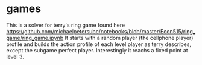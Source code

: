 # games
This is a solver for terry's ring game found here https://github.com/michaelpetersubc/notebooks/blob/master/Econ515/ring_game/ring_game.ipynb
It starts with a random player (the cellphone player) profile and builds the action profile  of each level player as terry describes, except 
the subgame perfect player. Interestingly it reachs a fixed point at level 3.
